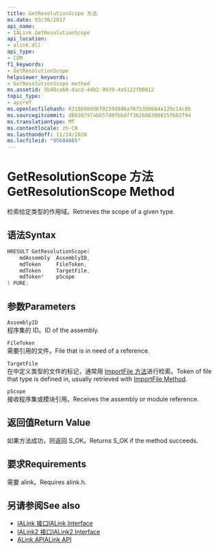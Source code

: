 ```yaml
---
title: GetResolutionScope 方法
ms.date: 03/30/2017
api_name:
- IALink.GetResolutionScope
api_location:
- alink.dll
api_type:
- COM
f1_keywords:
- GetResolutionScope
helpviewer_keywords:
- GetResolutionScope method
ms.assetid: 5b48ca60-dacd-44b2-9979-4a5122f00812
topic_type:
- apiref
ms.openlocfilehash: 6318890dd6f0259d8d6a7675380684a129c14c8b
ms.sourcegitcommit: d8020797a6657d0fbbdff362b80300815f682f94
ms.translationtype: MT
ms.contentlocale: zh-CN
ms.lasthandoff: 11/24/2020
ms.locfileid: "95684665"
---
```

# <a name="getresolutionscope-method"></a><span data-ttu-id="5c96c-102">GetResolutionScope 方法</span><span class="sxs-lookup"><span data-stu-id="5c96c-102">GetResolutionScope Method</span></span>

<span data-ttu-id="5c96c-103">检索给定类型的作用域。</span><span class="sxs-lookup"><span data-stu-id="5c96c-103">Retrieves the scope of a given type.</span></span>  
  
## <a name="syntax"></a><span data-ttu-id="5c96c-104">语法</span><span class="sxs-lookup"><span data-stu-id="5c96c-104">Syntax</span></span>  
  
```cpp  
HRESULT GetResolutionScope(  
    mdAssembly  AssemblyID,  
    mdToken     FileToken,  
    mdToken     TargetFile,  
    mdToken*    pScope  
) PURE;  
```  
  
## <a name="parameters"></a><span data-ttu-id="5c96c-105">参数</span><span class="sxs-lookup"><span data-stu-id="5c96c-105">Parameters</span></span>  

 `AssemblyID`  
 <span data-ttu-id="5c96c-106">程序集的 ID。</span><span class="sxs-lookup"><span data-stu-id="5c96c-106">ID of the assembly.</span></span>  
  
 `FileToken`  
 <span data-ttu-id="5c96c-107">需要引用的文件。</span><span class="sxs-lookup"><span data-stu-id="5c96c-107">File that is in need of a reference.</span></span>  
  
 `TargetFile`  
 <span data-ttu-id="5c96c-108">在中定义类型的文件的标记，通常用 [ImportFile 方法](importfile-method.md)进行检索。</span><span class="sxs-lookup"><span data-stu-id="5c96c-108">Token of file that type is defined in, usually retrieved with [ImportFile Method](importfile-method.md).</span></span>  
  
 `pScope`  
 <span data-ttu-id="5c96c-109">接收程序集或模块引用。</span><span class="sxs-lookup"><span data-stu-id="5c96c-109">Receives the assembly or module reference.</span></span>  
  
## <a name="return-value"></a><span data-ttu-id="5c96c-110">返回值</span><span class="sxs-lookup"><span data-stu-id="5c96c-110">Return Value</span></span>  

 <span data-ttu-id="5c96c-111">如果方法成功，则返回 S_OK。</span><span class="sxs-lookup"><span data-stu-id="5c96c-111">Returns S_OK if the method succeeds.</span></span>  
  
## <a name="requirements"></a><span data-ttu-id="5c96c-112">要求</span><span class="sxs-lookup"><span data-stu-id="5c96c-112">Requirements</span></span>  

 <span data-ttu-id="5c96c-113">需要 alink。</span><span class="sxs-lookup"><span data-stu-id="5c96c-113">Requires alink.h.</span></span>  
  
## <a name="see-also"></a><span data-ttu-id="5c96c-114">另请参阅</span><span class="sxs-lookup"><span data-stu-id="5c96c-114">See also</span></span>

- [<span data-ttu-id="5c96c-115">IALink 接口</span><span class="sxs-lookup"><span data-stu-id="5c96c-115">IALink Interface</span></span>](ialink-interface.md)
- [<span data-ttu-id="5c96c-116">IALink2 接口</span><span class="sxs-lookup"><span data-stu-id="5c96c-116">IALink2 Interface</span></span>](ialink2-interface.md)
- [<span data-ttu-id="5c96c-117">ALink API</span><span class="sxs-lookup"><span data-stu-id="5c96c-117">ALink API</span></span>](index.md)
